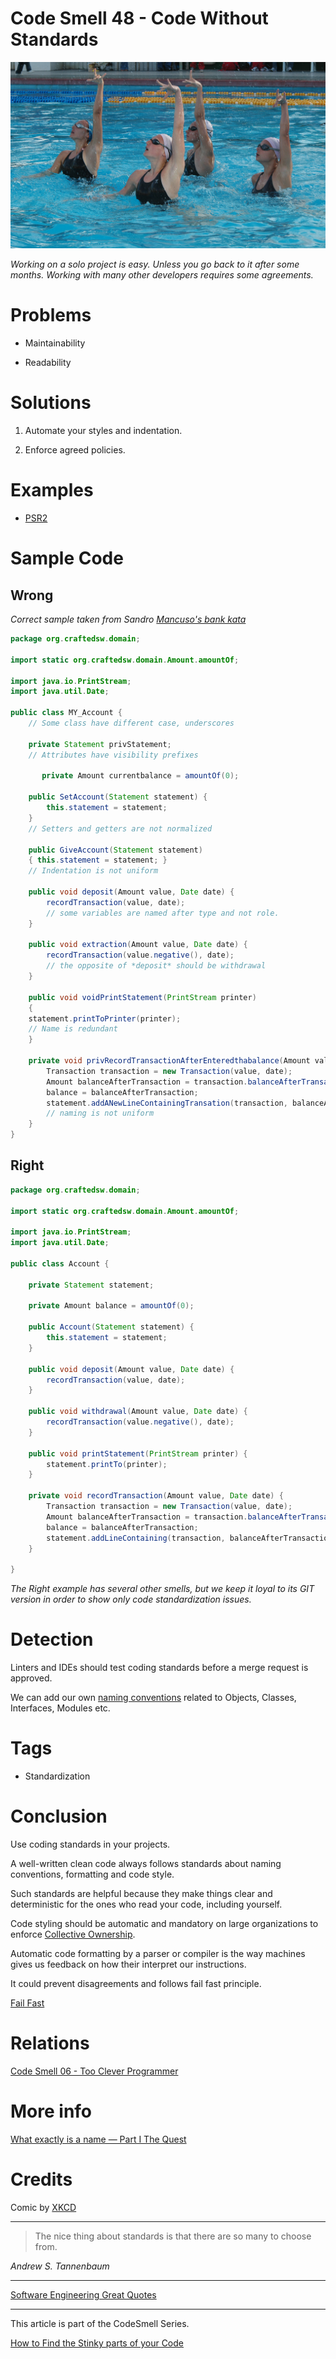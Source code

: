 # Code Smell 48 - Code Without Standards

![Code Smell 48 - Code Without Standards](Synchronized_swimming_-_Russian_team.jpg)

*Working on a solo project is easy. Unless you go back to it after some months. Working with many other developers requires some agreements.*

# Problems

- Maintainability

- Readability

# Solutions

1. Automate your styles and indentation.

2. Enforce agreed policies.

# Examples

- [PSR2](https://www.php-fig.org/psr/psr-2/)

# Sample Code

## Wrong

*Correct sample taken from Sandro [Mancuso's bank kata](https://github.com/sandromancuso/Bank-kata/blob/master/src/main/java/org/craftedsw/domain/Account.java)*

[Gist Url]: # (https://gist.github.com/mcsee/ef87aec745f654878ce71c844f786f17)
```java
package org.craftedsw.domain;

import static org.craftedsw.domain.Amount.amountOf;

import java.io.PrintStream;
import java.util.Date;

public class MY_Account {
	// Some class have different case, underscores

	private Statement privStatement; 
	// Attributes have visibility prefixes
	
	   private Amount currentbalance = amountOf(0);

	public SetAccount(Statement statement) {
		this.statement = statement;
	}
	// Setters and getters are not normalized
	
	public GiveAccount(Statement statement) 
	{ this.statement = statement; }
	// Indentation is not uniform

	public void deposit(Amount value, Date date) {
		recordTransaction(value, date);
		// some variables are named after type and not role.
	} 

	public void extraction(Amount value, Date date) {
		recordTransaction(value.negative(), date);
		// the opposite of *deposit* should be withdrawal
	}

	public void voidPrintStatement(PrintStream printer) 
	{
	statement.printToPrinter(printer);
	// Name is redundant
	}

	private void privRecordTransactionAfterEnteredthabalance(Amount value, Date date) {
		Transaction transaction = new Transaction(value, date);
		Amount balanceAfterTransaction = transaction.balanceAfterTransaction(balance);
		balance = balanceAfterTransaction;
		statement.addANewLineContainingTransation(transaction, balanceAfterTransaction);
		// naming is not uniform
	}	
}
```

## Right

[Gist Url]: # (https://gist.github.com/mcsee/55ade1bd7d835ef3804e86b55ec3abaa)
```java
package org.craftedsw.domain;

import static org.craftedsw.domain.Amount.amountOf;

import java.io.PrintStream;
import java.util.Date;

public class Account {

	private Statement statement;
	
	private Amount balance = amountOf(0);

	public Account(Statement statement) {
		this.statement = statement;
	}

	public void deposit(Amount value, Date date) {
		recordTransaction(value, date);
	} 

	public void withdrawal(Amount value, Date date) {
		recordTransaction(value.negative(), date);
	}

	public void printStatement(PrintStream printer) {
		statement.printTo(printer);
	}

	private void recordTransaction(Amount value, Date date) {
		Transaction transaction = new Transaction(value, date);
		Amount balanceAfterTransaction = transaction.balanceAfterTransaction(balance);
		balance = balanceAfterTransaction;
		statement.addLineContaining(transaction, balanceAfterTransaction);
	}
	
}
```

*The Right example has several other smells, but we keep it loyal to its GIT version in order to show only code standardization issues.*

# Detection

Linters and IDEs should test coding standards before a merge request is approved.

We can add our own [naming conventions](../../Theory/What%20exactly%20is%20a%20name%20—%20Part%20I%20The%20Quest/readme.md) related to Objects, Classes, Interfaces, Modules etc.

# Tags

- Standardization

# Conclusion

Use coding standards in your projects.

A well-written clean code always follows standards about naming conventions, formatting and code style.

Such standards are helpful because they make things clear and deterministic for the ones who read your code, including yourself.

Code styling should be automatic and mandatory on large organizations to enforce [Collective Ownership](https://wiki.c2.com/?CollectiveCodeOwnership).

Automatic code formatting by a parser or compiler is the way machines gives us feedback on how their interpret our instructions.

It could prevent disagreements and follows fail fast principle.

[Fail Fast](../../Theory/Fail%20Fast/readme.md)

# Relations

[Code Smell 06 - Too Clever Programmer](../../Code%20Smells/Code%20Smell%2006%20-%20Too%20Clever%20Programmer/readme.md)

# More info

[What exactly is a name — Part I The Quest](../../Theory/What%20exactly%20is%20a%20name%20—%20Part%20I%20The%20Quest/readme.md)

# Credits

Comic by [XKCD](https://xkcd.com/927/)

* * *

> The nice thing about standards is that there are so many to choose from. 

_Andrew S. Tannenbaum_
 
* * *
 
[Software Engineering Great Quotes](../../Quotes/Software%20Engineering%20Great%20Quotes/readme.md)

* * *

This article is part of the CodeSmell Series.

[How to Find the Stinky parts of your Code](../../Code%20Smells/How%20to%20Find%20the%20Stinky%20parts%20of%20your%20Code/readme.md)
